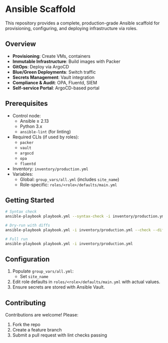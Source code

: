 # Ansible Scaffold

This repository provides a complete, production-grade Ansible scaffold for provisioning, configuring, and deploying infrastructure via roles.

## Overview

- **Provisioning**: Create VMs, containers
- **Immutable Infrastructure**: Build images with Packer
- **GitOps**: Deploy via ArgoCD
- **Blue/Green Deployments**: Switch traffic
- **Secrets Management**: Vault integration
- **Compliance & Audit**: OPA, Fluentd, SIEM
- **Self-service Portal**: ArgoCD-based portal

## Prerequisites

- Control node:
  - Ansible ≥ 2.13
  - Python 3.x
  - `ansible-lint` (for linting)
- Required CLIs (if used by roles):
  - `packer`
  - `vault`
  - `argocd`
  - `opa`
  - `fluentd`
- Inventory: `inventory/production.yml`
- Variables:
  - Global: `group_vars/all.yml` (includes `site_name`)
  - Role-specific: `roles/<role>/defaults/main.yml`

## Getting Started

```bash
# Syntax check
ansible-playbook playbook.yml --syntax-check -i inventory/production.yml

# Dry-run with diffs
ansible-playbook playbook.yml -i inventory/production.yml --check --diff

# Full run
ansible-playbook playbook.yml -i inventory/production.yml
```

## Configuration

1. Populate `group_vars/all.yml`:
   - Set `site_name`
2. Edit role defaults in `roles/<role>/defaults/main.yml` with actual values.
3. Ensure secrets are stored with Ansible Vault.

## Contributing

Contributions are welcome! Please:
1. Fork the repo
2. Create a feature branch
3. Submit a pull request with lint checks passing

